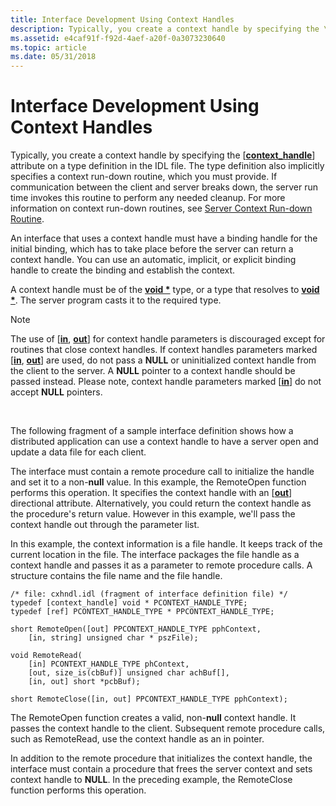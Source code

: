 ```yaml
---
title: Interface Development Using Context Handles
description: Typically, you create a context handle by specifying the \ context\_handle\ attribute on a type definition in the IDL file.
ms.assetid: e4caf91f-f92d-4aef-a20f-0a3073230640
ms.topic: article
ms.date: 05/31/2018
---
```


# Interface Development Using Context Handles

Typically, you create a context handle by specifying the \[[**context\_handle**](/windows/desktop/Midl/context-handle)\] attribute on a type definition in the IDL file. The type definition also implicitly specifies a context run-down routine, which you must provide. If communication between the client and server breaks down, the server run time invokes this routine to perform any needed cleanup. For more information on context run-down routines, see [Server Context Run-down Routine](server-context-run-down-routine.md).

An interface that uses a context handle must have a binding handle for the initial binding, which has to take place before the server can return a context handle. You can use an automatic, implicit, or explicit binding handle to create the binding and establish the context.

A context handle must be of the [**void \***](/windows/desktop/Midl/void) type, or a type that resolves to [**void \***](/windows/desktop/Midl/void). The server program casts it to the required type.

> [!Note]  
> The use of \[[**in**](/windows/desktop/Midl/in), [**out**](/windows/desktop/Midl/out-idl)\] for context handle parameters is discouraged except for routines that close context handles. If context handles parameters marked \[[**in**](/windows/desktop/Midl/in), [**out**](/windows/desktop/Midl/out-idl)\] are used, do not pass a **NULL** or uninitialized context handle from the client to the server. A **NULL** pointer to a context handle should be passed instead. Please note, context handle parameters marked \[[**in**](/windows/desktop/Midl/in)\] do not accept **NULL** pointers.

 

The following fragment of a sample interface definition shows how a distributed application can use a context handle to have a server open and update a data file for each client.

The interface must contain a remote procedure call to initialize the handle and set it to a non-**null** value. In this example, the RemoteOpen function performs this operation. It specifies the context handle with an \[[**out**](/windows/desktop/Midl/out-idl)\] directional attribute. Alternatively, you could return the context handle as the procedure's return value. However in this example, we'll pass the context handle out through the parameter list.

In this example, the context information is a file handle. It keeps track of the current location in the file. The interface packages the file handle as a context handle and passes it as a parameter to remote procedure calls. A structure contains the file name and the file handle.

``` syntax
/* file: cxhndl.idl (fragment of interface definition file) */
typedef [context_handle] void * PCONTEXT_HANDLE_TYPE;
typedef [ref] PCONTEXT_HANDLE_TYPE * PPCONTEXT_HANDLE_TYPE;
 
short RemoteOpen([out] PPCONTEXT_HANDLE_TYPE pphContext,
    [in, string] unsigned char * pszFile);
 
void RemoteRead(
    [in] PCONTEXT_HANDLE_TYPE phContext,
    [out, size_is(cbBuf)] unsigned char achBuf[],
    [in, out] short *pcbBuf);
 
short RemoteClose([in, out] PPCONTEXT_HANDLE_TYPE pphContext);
```

The RemoteOpen function creates a valid, non-**null** context handle. It passes the context handle to the client. Subsequent remote procedure calls, such as RemoteRead, use the context handle as an in pointer.

In addition to the remote procedure that initializes the context handle, the interface must contain a procedure that frees the server context and sets context handle to **NULL**. In the preceding example, the RemoteClose function performs this operation.

 

 